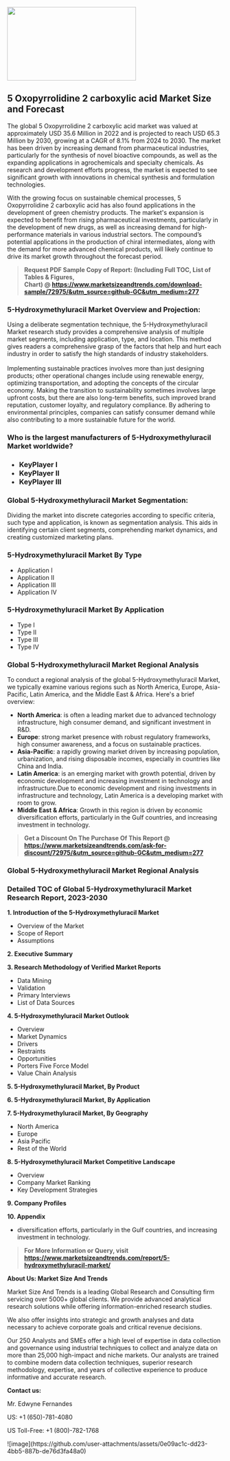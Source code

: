 <p><img class="alignnone size-medium wp-image-20088" src="https://ffe5etoiles.com/wp-content/uploads/2024/12/MST1-300x171.png" alt="" width="300" height="171" /></p><h2>5 Oxopyrrolidine 2 carboxylic acid Market Size and Forecast</h2><p>The global 5 Oxopyrrolidine 2 carboxylic acid market was valued at approximately USD 35.6 Million in 2022 and is projected to reach USD 65.3 Million by 2030, growing at a CAGR of 8.1% from 2024 to 2030. The market has been driven by increasing demand from pharmaceutical industries, particularly for the synthesis of novel bioactive compounds, as well as the expanding applications in agrochemicals and specialty chemicals. As research and development efforts progress, the market is expected to see significant growth with innovations in chemical synthesis and formulation technologies.</p><p>With the growing focus on sustainable chemical processes, 5 Oxopyrrolidine 2 carboxylic acid has also found applications in the development of green chemistry products. The market's expansion is expected to benefit from rising pharmaceutical investments, particularly in the development of new drugs, as well as increasing demand for high-performance materials in various industrial sectors. The compound’s potential applications in the production of chiral intermediates, along with the demand for more advanced chemical products, will likely continue to drive its market growth throughout the forecast period.</p></p><blockquote id="" class=""><strong>Request PDF Sample Copy of Report: (Including Full TOC, List of Tables &amp; Figures, Chart)&nbsp;@&nbsp;<strong><a href="https://www.marketsizeandtrends.com/download-sample/72975/&utm_source=github-GC&utm_medium=277" target="_blank">https://www.marketsizeandtrends.com/download-sample/72975/&utm_source=github-GC&utm_medium=277</a></strong></strong></blockquote><h3 id="" class="">5-Hydroxymethyluracil Market&nbsp;Overview and Projection:</h3><p id="" class="">Using a deliberate segmentation technique, the 5-Hydroxymethyluracil Market research study provides a comprehensive analysis of multiple market segments, including application, type, and location. This method gives readers a comprehensive grasp of the factors that help and hurt each industry in order to satisfy the high standards of industry stakeholders. <br /> <br />Implementing sustainable practices involves more than just designing products; other operational changes include using renewable energy, optimizing transportation, and adopting the concepts of the circular economy. Making the transition to sustainability sometimes involves large upfront costs, but there are also long-term benefits, such improved brand reputation, customer loyalty, and regulatory compliance. By adhering to environmental principles, companies can satisfy consumer demand while also contributing to a more sustainable future for the world.</p><h3 id="" class="">Who is the largest manufacturers of&nbsp;5-Hydroxymethyluracil Market worldwide?</h3><h3 class=""><p><ul><li>KeyPlayer I </li><li> KeyPlayer II </li><li> KeyPlayer III</li></ul></p></h3><h3 id="" class="">Global&nbsp;5-Hydroxymethyluracil Market Segmentation:</h3><p id="" class="">Dividing the market into discrete categories according to specific criteria, such type and application, is known as segmentation analysis. This aids in identifying certain client segments, comprehending market dynamics, and creating customized marketing plans.</p><h3 id="" class="">5-Hydroxymethyluracil Market&nbsp;By Type</h3><p><p><ul><li>Application I</li><li> Application II</li><li> Application III</li><li> Application IV</p></li></ul></p></p><h3 id="" class="">5-Hydroxymethyluracil Market&nbsp;By Application</h3><p class=""><p><ul><li>Type I</li><li> Type II</li><li> Type III</li><li> Type IV</li></ul></p></p><h3 id="" class="">Global 5-Hydroxymethyluracil Market Regional Analysis</h3><p id="" class="">To conduct a regional analysis of the global 5-Hydroxymethyluracil Market, we typically examine various regions such as North America, Europe, Asia-Pacific, Latin America, and the Middle East &amp; Africa. Here's a brief overview:</p><ul><li><strong>North America</strong>: is often a leading market due to advanced technology infrastructure, high consumer demand, and significant investment in R&amp;D.</li><li><strong>Europe</strong>: strong market presence with robust regulatory frameworks, high consumer awareness, and a focus on sustainable practices.</li><li><strong>Asia-Pacific</strong>: a rapidly growing market driven by increasing population, urbanization, and rising disposable incomes, especially in countries like China and India.</li><li><strong>Latin America</strong>: is an emerging market with growth potential, driven by economic development and increasing investment in technology and infrastructure.Due to economic development and rising investments in infrastructure and technology, Latin America is a developing market with room to grow.</li><li><strong>Middle East &amp; Africa</strong>: Growth in this region is driven by economic diversification efforts, particularly in the Gulf countries, and increasing investment in technology.</li></ul><blockquote id="" class=""><strong>Get a Discount On The Purchase Of This Report @ <strong><a href="https://www.marketsizeandtrends.com/ask-for-discount/72975/&utm_source=github-GC&utm_medium=277" target="_blank">https://www.marketsizeandtrends.com/ask-for-discount/72975/&utm_source=github-GC&utm_medium=277</a></strong></strong></blockquote><h3 id="" class="">Global 5-Hydroxymethyluracil Market Regional Analysis</h3><h3 id="" class="">Detailed TOC of Global 5-Hydroxymethyluracil Market Research Report, 2023-2030</h3><p id="" class=""><strong>1. Introduction of the 5-Hydroxymethyluracil Market</strong></p><ul><li>Overview of the Market</li><li>Scope of Report</li><li>Assumptions</li></ul><p id="" class=""><strong>2. Executive Summary</strong></p><p id="" class=""><strong>3. Research Methodology of Verified Market Reports</strong></p><ul><li>Data Mining</li><li>Validation</li><li>Primary Interviews</li><li>List of Data Sources</li></ul><p id="" class=""><strong>4. 5-Hydroxymethyluracil Market Outlook</strong></p><ul><li>Overview</li><li>Market Dynamics</li><li>Drivers</li><li>Restraints</li><li>Opportunities</li><li>Porters Five Force Model</li><li>Value Chain Analysis</li></ul><p id="" class=""><strong>5. 5-Hydroxymethyluracil Market, By Product</strong></p><p id="" class=""><strong>6. 5-Hydroxymethyluracil Market, By Application</strong></p><p id="" class=""><strong>7. 5-Hydroxymethyluracil Market, By Geography</strong></p><ul><li>North America</li><li>Europe</li><li>Asia Pacific</li><li>Rest of the World</li></ul><p id="" class=""><strong>8. 5-Hydroxymethyluracil Market Competitive Landscape</strong></p><ul><li>Overview</li><li>Company Market Ranking</li><li>Key Development Strategies</li></ul><p id="" class=""><strong>9. Company Profiles</strong></p><p id="" class=""><strong>10. Appendix</strong></p><ul><li>diversification efforts, particularly in the Gulf countries, and increasing investment in technology.</li></ul><blockquote id="" class=""><strong>For More Information or Query, visit <strong><strong><a href="https://www.marketsizeandtrends.com/report/5-hydroxymethyluracil-market/" target="_blank">https://www.marketsizeandtrends.com/report/5-hydroxymethyluracil-market/</a></strong></strong></strong></blockquote><p id="" class=""><strong>About Us: Market Size And Trends</strong></p><p id="" class="">Market Size And Trends is a leading Global Research and Consulting firm servicing over 5000+ global clients. We provide advanced analytical research solutions while offering information-enriched research studies.</p><p id="" class="">We also offer insights into strategic and growth analyses and data necessary to achieve corporate goals and critical revenue decisions.</p><p id="" class="">Our 250 Analysts and SMEs offer a high level of expertise in data collection and governance using industrial techniques to collect and analyze data on more than 25,000 high-impact and niche markets. Our analysts are trained to combine modern data collection techniques, superior research methodology, expertise, and years of collective experience to produce informative and accurate research.</p><p id="" class=""><strong>Contact us:</strong></p><p id="" class="">Mr. Edwyne Fernandes</p><p id="" class="">US: +1 (650)-781-4080</p><p id="" class="">US Toll-Free: +1 (800)-782-1768</p>
![image](https://github.com/user-attachments/assets/0e09ac1c-dd23-4bb5-887b-de76d3fa48a0)
